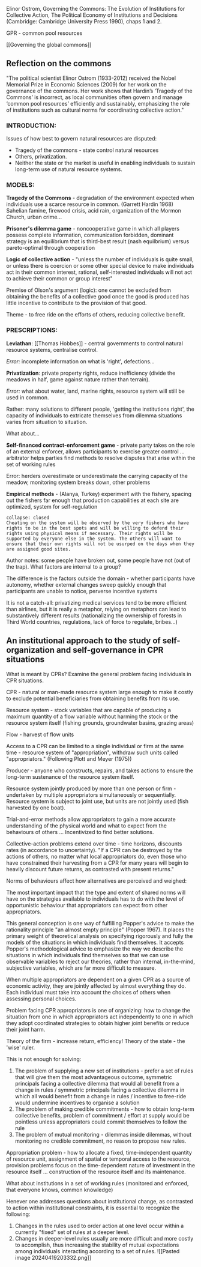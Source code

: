 Elinor Ostrom, Governing the Commons: The Evolution of Institutions for Collective Action, The Political Economy of Institutions and Decisions (Cambridge: Cambridge University Press 1990), chaps 1 and 2.

GPR - common pool resources

[[Governing the global commons]]
## Reflection on the commons

"The political scientist Elinor Ostrom (1933-2012) received the Nobel Memorial Prize in Economic Sciences (2009) for her work on the governance of the commons. Her work shows that Hardin’s ‘Tragedy of the Commons’ is incorrect, as local communities often govern and manage ‘common pool resources’ efficiently and sustainably, emphasizing the role of institutions such as cultural norms for coordinating collective action."

### INTRODUCTION:
Issues of how best to govern natural resources are disputed:
- Tragedy of the commons - state control natural resources
- Others, privatization.
- Neither the state or the market is useful in enabling individuals to sustain long-term use of natural resource systems.

### MODELS:

**Tragedy of the Commons** - degradation of the environment expected when individuals use a scarce resource in common. (Garrett Hardin 1968)
Sahelian famine, firewood crisis, acid rain, organization of the Mormon Church, urban crime... 

**Prisoner's dilemma game** - noncooperative game in which all players possess complete information, communication forbidden, dominant strategy is an equilibrium that is third-best result (nash equilbrium) versus pareto-optimal through cooperation

**Logic of collective action** - "unless the number of individuals is quite small, or unless there is coercion or some other special device to make individuals act in their common interest, rational, self-interested individuals will not act to achieve their common or group interest"

Premise of Olson's argument (logic): one cannot be excluded from obtaining the benefits of a collective good once the good is produced has little incentive to contribute to the provision of that good.

Theme - to free ride on the efforts of others, reducing collective benefit.

### PRESCRIPTIONS:

**Leviathan**: [[Thomas Hobbes]] - central governments to control natural resource systems, centralise control. 

*Error:* incomplete information on what is 'right', defections...

**Privatization**: private property rights, reduce inefficiency (divide the meadows in half, game against nature rather than terrain).

*Error:* what about water, land, marine rights, resource system will still be used in common.

Rather: many solutions to different people, 'getting the institutions right', the capacity of individuals to extricate themselves from dilemma situations varies from situation to situation.

What about...

**Self-financed contract-enforcement game** - private party takes on the role of an external enforcer, allows participants to exercise greater control ... arbitrator helps parties find methods to resolve disputes that arise within the set of working rules

Error: herders overestimate or underestimate the carrying capacity of the meadow, monitoring system breaks down, other problems

**Empirical methods** - (Alanya, Turkey) experiment with the fishery, spacing out the fishers far enough that production capabilities at each site are optimized, system for self-regulation

```ad-quote
collapse: closed
Cheating on the system will be observed by the very fishers who have rights to be in the best spots and will be willing to defend their rights using physical means if necessary. Their rights will be supported by everyone else in the system. The others will want to ensure that their own rights will not be usurped on the days when they are assigned good sites.
```

Author notes: some people have broken out, some people have not (out of the trap). What factors are internal to a group?

The difference is the factors outside the domain - whether participants have autonomy, whether external changes sweep quickly enough that participants are unable to notice, perverse incentive systems

It is not a catch-all: privatizing medical services tend to be more efficient than airlines, but it is really a metaphor, relying on metaphors can lead to substantively different results (nationalizing the ownership of forests in Third World countries, regulations, lack of force to regulate, bribes...)

## An institutional approach to the study of self-organization and self-governance in CPR situations

What is meant by CPRs?
Examine the general problem facing individuals in CPR situations.

CPR - natural or man-made resource system large enough to make it costly to exclude potential beneficiaries from obtaining benefits from its use.

Resource system - stock variables that are capable of producing a maximum quantity of a flow variable without harming the stock or the resource system itself (fishing grounds, groundwater basins, grazing areas)

Flow - harvest of flow units

Access to a CPR can be limited to a single individual or firm at the same time - resource system of "appropriation", withdraw such units called "appropriators." (Following Plott and Meyer (1975))

Producer - anyone who constructs, repairs, and takes actions to ensure the long-term sustenance of the resource system itself.

Resource system jointly produced by more than one person or firm - undertaken by multiple appropriators simultaneously or sequentially. Resource system is subject to joint use, but units are not jointly used (fish harvested by one boat).

Trial-and-error methods allow appropriators to gain a more accurate understanding of the physical world and what to expect from the behaviours of others ... Incentivized to find better solutions.

Collective-action problems extend over time - time horizons, discounts rates (in accordance to uncertainty). "If a CPR can be destroyed by the actions of others, no matter what local appropriators do, even those who have constrained their harvesting from a CPR for many years will begin to heavily discount future returns, as contrasted with present returns."

Norms of behaviours affect how alternatives are perceived and weighed: 

The most important impact that the type and extent of shared norms will have on the strategies available to individuals has to do with the level of opportunistic behaviour that appropriators can expect from other appropriators.

This general conception is one way of fulfilling Popper's advice to make the rationality principle "an almost empty principle" (Popper 1967). It places the primary weight of theoretical analysis on specifying rigorously and fully the models of the situations in which individuals find themselves. It accepts Popper's methodological advice to emphasize the way we describe the situations in which individuals find themselves so that we can use observable variables to reject our theories, rather than internal, in-the-mind, subjective variables, which are far more difficult to measure.

When multiple appropriators are dependent on a given CPR as a source of economic activity, they are jointly affected by almost everything they do. Each individual must take into account the choices of others when assessing personal choices.

Problem facing CPR appropriators is one of organizing: how to change the situation from one in which appropriators act independently to one in which they adopt coordinated strategies to obtain higher joint benefits or reduce their joint harm.

Theory of the firm - increase return, efficiency!
Theory of the state - the 'wise' ruler.

This is not enough for solving:

1. The problem of supplying a new set of institutions - prefer a set of rules that will give them the most advantageous outcome, symmetric principals facing a collective dilemma that would all benefit from a change in rules / symmetric principals facing a collective dilemma in which all would benefit from a change in rules / incentive to free-ride would undermine incentives to organise a solution
2. The problem of making credible commitments -  how to obtain long-term collective benefits, problem of commitment / effort at supply would be pointless unless appropriators could commit themselves to follow the rule
3. The problem of mutual monitoring - dilemmas inside dilemmas, without monitoring no credible commitment, no reason to propose new rules.

Appropriation problem - how to allocate a fixed, time-independent quantity of resource unit, assignment of spatial or temporal access to the resource, provision problems focus on the time-dependent nature of investment in the resource itself ... construction of the resource itself and its maintenance.

What about institutions in a set of working rules (monitored and enforced, that everyone knows, common knowledge)

Henever one addresses questions about institutional change, as contrasted to action within institutional constraints, it is essential to recognize the following:
1. Changes in the rules used to order action at one level occur within a currently "fixed" set of rules at a deeper level.
2. Changes in deeper-level rules usually are more difficult and more costly to accomplish, thus increasing the stability of mutual expectations among individuals interacting according to a set of rules.
![[Pasted image 20240419203332.png]]

